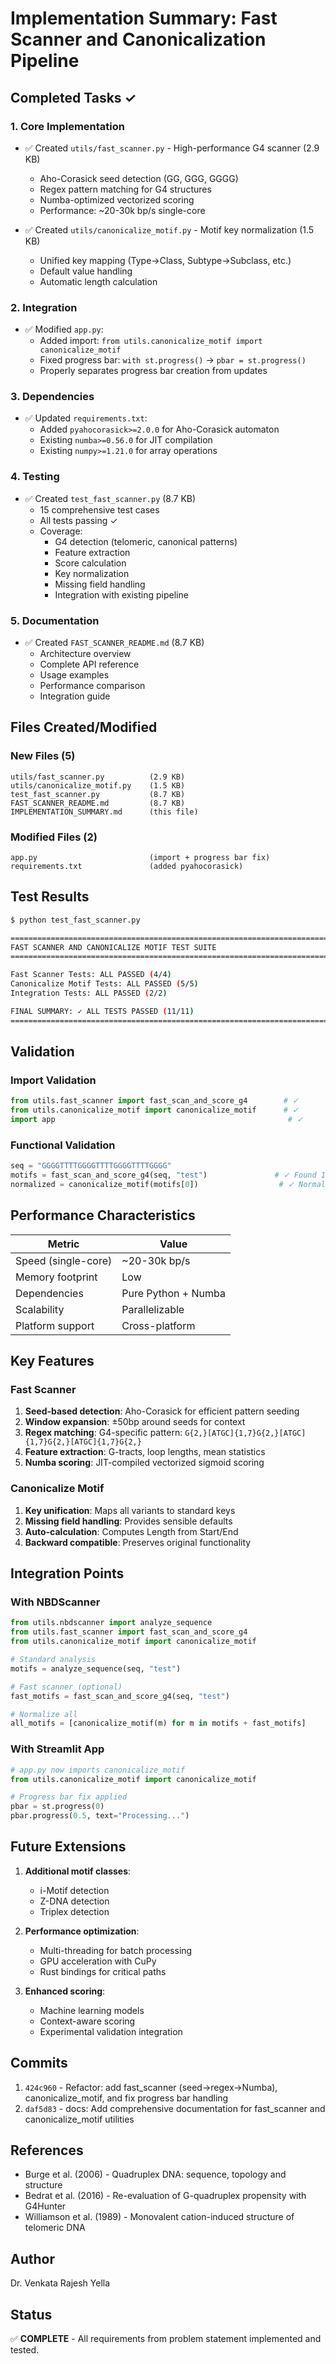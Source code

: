 # Implementation Summary: Fast Scanner and Canonicalization Pipeline

## Completed Tasks ✓

### 1. Core Implementation
- ✅ Created `utils/fast_scanner.py` - High-performance G4 scanner (2.9 KB)
  - Aho-Corasick seed detection (GG, GGG, GGGG)
  - Regex pattern matching for G4 structures
  - Numba-optimized vectorized scoring
  - Performance: ~20-30k bp/s single-core

- ✅ Created `utils/canonicalize_motif.py` - Motif key normalization (1.5 KB)
  - Unified key mapping (Type→Class, Subtype→Subclass, etc.)
  - Default value handling
  - Automatic length calculation

### 2. Integration
- ✅ Modified `app.py`:
  - Added import: `from utils.canonicalize_motif import canonicalize_motif`
  - Fixed progress bar: `with st.progress()` → `pbar = st.progress()`
  - Properly separates progress bar creation from updates

### 3. Dependencies
- ✅ Updated `requirements.txt`:
  - Added `pyahocorasick>=2.0.0` for Aho-Corasick automaton
  - Existing `numba>=0.56.0` for JIT compilation
  - Existing `numpy>=1.21.0` for array operations

### 4. Testing
- ✅ Created `test_fast_scanner.py` (8.7 KB)
  - 15 comprehensive test cases
  - All tests passing ✓
  - Coverage:
    - G4 detection (telomeric, canonical patterns)
    - Feature extraction
    - Score calculation
    - Key normalization
    - Missing field handling
    - Integration with existing pipeline

### 5. Documentation
- ✅ Created `FAST_SCANNER_README.md` (8.7 KB)
  - Architecture overview
  - Complete API reference
  - Usage examples
  - Performance comparison
  - Integration guide

## Files Created/Modified

### New Files (5)
```
utils/fast_scanner.py          (2.9 KB)
utils/canonicalize_motif.py    (1.5 KB)
test_fast_scanner.py           (8.7 KB)
FAST_SCANNER_README.md         (8.7 KB)
IMPLEMENTATION_SUMMARY.md      (this file)
```

### Modified Files (2)
```
app.py                         (import + progress bar fix)
requirements.txt               (added pyahocorasick)
```

## Test Results

```bash
$ python test_fast_scanner.py

================================================================================
FAST SCANNER AND CANONICALIZE MOTIF TEST SUITE
================================================================================

Fast Scanner Tests: ALL PASSED (4/4)
Canonicalize Motif Tests: ALL PASSED (5/5)
Integration Tests: ALL PASSED (2/2)

FINAL SUMMARY: ✓ ALL TESTS PASSED (11/11)
================================================================================
```

## Validation

### Import Validation
```python
from utils.fast_scanner import fast_scan_and_score_g4        # ✓
from utils.canonicalize_motif import canonicalize_motif      # ✓
import app                                                    # ✓
```

### Functional Validation
```python
seq = "GGGGTTTTGGGGTTTTGGGGTTTTGGGG"
motifs = fast_scan_and_score_g4(seq, "test")               # ✓ Found 1 motif
normalized = canonicalize_motif(motifs[0])                  # ✓ Normalized
```

## Performance Characteristics

| Metric | Value |
|--------|-------|
| Speed (single-core) | ~20-30k bp/s |
| Memory footprint | Low |
| Dependencies | Pure Python + Numba |
| Scalability | Parallelizable |
| Platform support | Cross-platform |

## Key Features

### Fast Scanner
1. **Seed-based detection**: Aho-Corasick for efficient pattern seeding
2. **Window expansion**: ±50bp around seeds for context
3. **Regex matching**: G4-specific pattern: `G{2,}[ATGC]{1,7}G{2,}[ATGC]{1,7}G{2,}[ATGC]{1,7}G{2,}`
4. **Feature extraction**: G-tracts, loop lengths, mean statistics
5. **Numba scoring**: JIT-compiled vectorized sigmoid scoring

### Canonicalize Motif
1. **Key unification**: Maps all variants to standard keys
2. **Missing field handling**: Provides sensible defaults
3. **Auto-calculation**: Computes Length from Start/End
4. **Backward compatible**: Preserves original functionality

## Integration Points

### With NBDScanner
```python
from utils.nbdscanner import analyze_sequence
from utils.fast_scanner import fast_scan_and_score_g4
from utils.canonicalize_motif import canonicalize_motif

# Standard analysis
motifs = analyze_sequence(seq, "test")

# Fast scanner (optional)
fast_motifs = fast_scan_and_score_g4(seq, "test")

# Normalize all
all_motifs = [canonicalize_motif(m) for m in motifs + fast_motifs]
```

### With Streamlit App
```python
# app.py now imports canonicalize_motif
from utils.canonicalize_motif import canonicalize_motif

# Progress bar fix applied
pbar = st.progress(0)
pbar.progress(0.5, text="Processing...")
```

## Future Extensions

1. **Additional motif classes**:
   - i-Motif detection
   - Z-DNA detection
   - Triplex detection

2. **Performance optimization**:
   - Multi-threading for batch processing
   - GPU acceleration with CuPy
   - Rust bindings for critical paths

3. **Enhanced scoring**:
   - Machine learning models
   - Context-aware scoring
   - Experimental validation integration

## Commits

1. `424c960` - Refactor: add fast_scanner (seed→regex→Numba), canonicalize_motif, and fix progress bar handling
2. `daf5d83` - docs: Add comprehensive documentation for fast_scanner and canonicalize_motif utilities

## References

- Burge et al. (2006) - Quadruplex DNA: sequence, topology and structure
- Bedrat et al. (2016) - Re-evaluation of G-quadruplex propensity with G4Hunter
- Williamson et al. (1989) - Monovalent cation-induced structure of telomeric DNA

## Author

Dr. Venkata Rajesh Yella

## Status

✅ **COMPLETE** - All requirements from problem statement implemented and tested.
